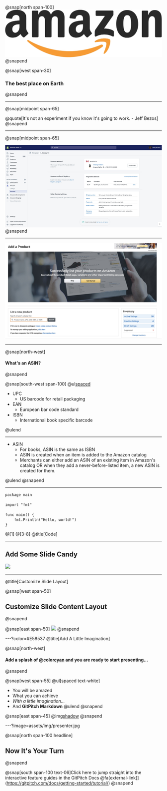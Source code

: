 @snap[north span-100]
![](assets/img/amazon.png)
@snapend

@snap[west span-30]

### The best place on Earth

@snapend

---

@snap[midpoint span-65]

@quote[It's not an experiment if you know it's going to work. - Jeff Bezos]
@snapend

---

@snap[midpoint span-65]

![](assets/img/account.jpg)
@snapend

---

![](assets/img/seller-central.jpg)

---

@snap[north-west]

#### What's an ASIN?

@snapend

@snap[south-west span-100]
@ul[spaced](false)

- UPC
  - US barcode for retail packaging
- EAN
  - European bar code standard
- ISBN
  - International book specific barcode

@ulend

---

- ASIN
  - For books, ASIN is the same as ISBN
  - ASIN is created when an item is added to the Amazon catalog
  - Merchants can either add an ASIN of an existing item in Amazon's catalog OR when they add a never-before-listed item, a new ASIN is created for them.

@ulend
@snapend

---

```
package main

import "fmt"

func main() {
    fmt.Println("Hello, world!")
}
```

@[1]
@[3-8]
@title[Code]

---

## Add Some Slide Candy

![](assets/img/presentation.png)

---

@title[Customize Slide Layout]

@snap[west span-50]

## Customize Slide Content Layout

@snapend

@snap[east span-50]
![](assets/img/presentation.png)
@snapend

---?color=#E58537
@title[Add A Little Imagination]

@snap[north-west]

#### Add a splash of @color[cyan](**color**) and you are ready to start presenting...

@snapend

@snap[west span-55]
@ul[spaced text-white]

- You will be amazed
- What you can achieve
- _With a little imagination..._
- And **GitPitch Markdown**
  @ulend
  @snapend

@snap[east span-45]
@img[shadow](assets/img/conference.png)
@snapend

---?image=assets/img/presenter.jpg

@snap[north span-100 headline]

## Now It's Your Turn

@snapend

@snap[south span-100 text-06]Click here to jump straight into the interactive feature guides in the GitPitch Docs @fa[external-link]](https://gitpitch.com/docs/getting-started/tutorial/)
@snapend

